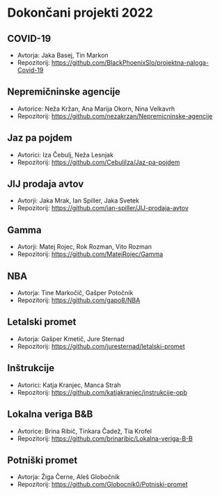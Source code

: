 # Dokončani projekti 2022

## COVID-19
* Avtorja: Jaka Basej, Tin Markon
* Repozitorij: <https://github.com/BlackPhoenixSlo/projektna-naloga-Covid-19>

## Nepremičninske agencije
* Avtorice: Neža Kržan, Ana Marija Okorn, Nina Velkavrh
* Repozitorij: <https://github.com/nezakrzan/Nepremicninske-agencije>

## Jaz pa pojdem
* Avtorici: Iza Čebulj, Neža Lesnjak
* Repozitorij: <https://github.com/CebuljIza/Jaz-pa-pojdem>

## JIJ prodaja avtov
* Avtorji: Jaka Mrak, Ian Spiller, Jaka Svetek
* Repozitorij: <https://github.com/ian-spiller/JIJ-prodaja-avtov>

## Gamma
* Avtorji: Matej Rojec, Rok Rozman, Vito Rozman
* Repozitorij: <https://github.com/MatejRojec/Gamma>

## NBA
* Avtorja: Tine Markočič, Gašper Potočnik
* Repozitorij: <https://github.com/gapo8/NBA>

## Letalski promet
* Avtorja: Gašper Kmetič, Jure Sternad
* Repozitorij: <https://github.com/juresternad/letalski-promet>

## Inštrukcije
* Avtorici: Katja Kranjec, Manca Strah
* Repozitorij: <https://github.com/katjakranjec/instrukcije-opb>

## Lokalna veriga B&B
* Avtorice: Brina Ribič, Tinkara Čadež, Tia Krofel
* Repozitorij: <https://github.com/brinaribic/Lokalna-veriga-B-B>

## Potniški promet
* Avtorja: Žiga Černe, Aleš Globočnik
* Repozitorij: <https://github.com/Globocnik0/Potniski-promet>
